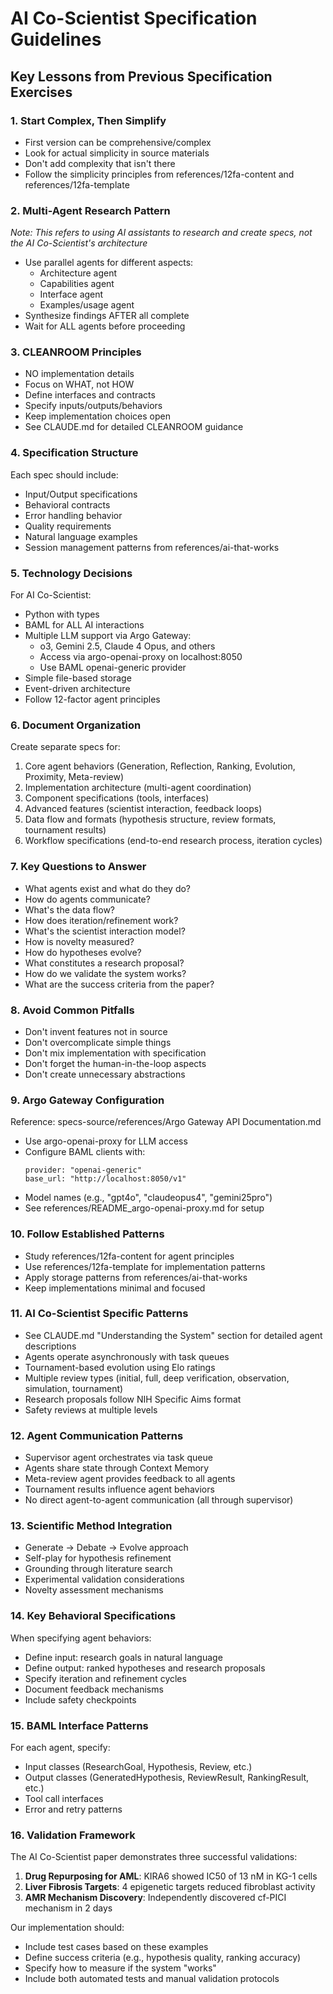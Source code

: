 # AI Co-Scientist Specification Guidelines

## Key Lessons from Previous Specification Exercises

### 1. **Start Complex, Then Simplify**
- First version can be comprehensive/complex
- Look for actual simplicity in source materials
- Don't add complexity that isn't there
- Follow the simplicity principles from references/12fa-content and references/12fa-template

### 2. **Multi-Agent Research Pattern**
*Note: This refers to using AI assistants to research and create specs, not the AI Co-Scientist's architecture*
- Use parallel agents for different aspects:
  - Architecture agent
  - Capabilities agent  
  - Interface agent
  - Examples/usage agent
- Synthesize findings AFTER all complete
- Wait for ALL agents before proceeding

### 3. **CLEANROOM Principles**
- NO implementation details
- Focus on WHAT, not HOW
- Define interfaces and contracts
- Specify inputs/outputs/behaviors
- Keep implementation choices open
- See CLAUDE.md for detailed CLEANROOM guidance

### 4. **Specification Structure**
Each spec should include:
- Input/Output specifications
- Behavioral contracts
- Error handling behavior
- Quality requirements
- Natural language examples
- Session management patterns from references/ai-that-works

### 5. **Technology Decisions**
For AI Co-Scientist:
- Python with types
- BAML for ALL AI interactions
- Multiple LLM support via Argo Gateway:
  - o3, Gemini 2.5, Claude 4 Opus, and others
  - Access via argo-openai-proxy on localhost:8050
  - Use BAML openai-generic provider
- Simple file-based storage
- Event-driven architecture
- Follow 12-factor agent principles

### 6. **Document Organization**
Create separate specs for:
1. Core agent behaviors (Generation, Reflection, Ranking, Evolution, Proximity, Meta-review)
2. Implementation architecture (multi-agent coordination)
3. Component specifications (tools, interfaces)
4. Advanced features (scientist interaction, feedback loops)
5. Data flow and formats (hypothesis structure, review formats, tournament results)
6. Workflow specifications (end-to-end research process, iteration cycles)

### 7. **Key Questions to Answer**
- What agents exist and what do they do?
- How do agents communicate?
- What's the data flow?
- How does iteration/refinement work?
- What's the scientist interaction model?
- How is novelty measured?
- How do hypotheses evolve?
- What constitutes a research proposal?
- How do we validate the system works?
- What are the success criteria from the paper?

### 8. **Avoid Common Pitfalls**
- Don't invent features not in source
- Don't overcomplicate simple things
- Don't mix implementation with specification
- Don't forget the human-in-the-loop aspects
- Don't create unnecessary abstractions

### 9. **Argo Gateway Configuration**
Reference: specs-source/references/Argo Gateway API Documentation.md
- Use argo-openai-proxy for LLM access
- Configure BAML clients with:
  ```
  provider: "openai-generic"
  base_url: "http://localhost:8050/v1"
  ```
- Model names (e.g., "gpt4o", "claudeopus4", "gemini25pro")
- See references/README_argo-openai-proxy.md for setup

### 10. **Follow Established Patterns**
- Study references/12fa-content for agent principles
- Use references/12fa-template for implementation patterns
- Apply storage patterns from references/ai-that-works
- Keep implementations minimal and focused

### 11. **AI Co-Scientist Specific Patterns**
- See CLAUDE.md "Understanding the System" section for detailed agent descriptions
- Agents operate asynchronously with task queues
- Tournament-based evolution using Elo ratings
- Multiple review types (initial, full, deep verification, observation, simulation, tournament)
- Research proposals follow NIH Specific Aims format
- Safety reviews at multiple levels

### 12. **Agent Communication Patterns**
- Supervisor agent orchestrates via task queue
- Agents share state through Context Memory
- Meta-review agent provides feedback to all agents
- Tournament results influence agent behaviors
- No direct agent-to-agent communication (all through supervisor)

### 13. **Scientific Method Integration**
- Generate → Debate → Evolve approach
- Self-play for hypothesis refinement
- Grounding through literature search
- Experimental validation considerations
- Novelty assessment mechanisms

### 14. **Key Behavioral Specifications**
When specifying agent behaviors:
- Define input: research goals in natural language
- Define output: ranked hypotheses and research proposals
- Specify iteration and refinement cycles
- Document feedback mechanisms
- Include safety checkpoints

### 15. **BAML Interface Patterns**
For each agent, specify:
- Input classes (ResearchGoal, Hypothesis, Review, etc.)
- Output classes (GeneratedHypothesis, ReviewResult, RankingResult, etc.)
- Tool call interfaces
- Error and retry patterns

### 16. **Validation Framework**
The AI Co-Scientist paper demonstrates three successful validations:
1. **Drug Repurposing for AML**: KIRA6 showed IC50 of 13 nM in KG-1 cells
2. **Liver Fibrosis Targets**: 4 epigenetic targets reduced fibroblast activity
3. **AMR Mechanism Discovery**: Independently discovered cf-PICI mechanism in 2 days

Our implementation should:
- Include test cases based on these examples
- Define success criteria (e.g., hypothesis quality, ranking accuracy)
- Specify how to measure if the system "works"
- Include both automated tests and manual validation protocols